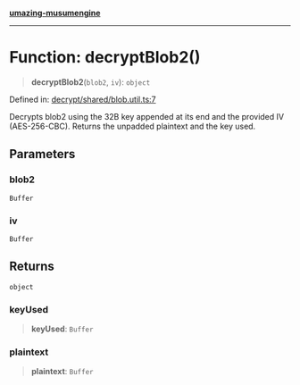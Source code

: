 [**umazing-musumengine**](../../README.md)

***

# Function: decryptBlob2()

> **decryptBlob2**(`blob2`, `iv`): `object`

Defined in: [decrypt/shared/blob.util.ts:7](https://github.com/davinidae/umazing-musumengine/blob/51f61211084dfe767110f78265e0aa27a13c00d0/src/decrypt/shared/blob.util.ts#L7)

Decrypts blob2 using the 32B key appended at its end and the provided IV (AES-256-CBC).
Returns the unpadded plaintext and the key used.

## Parameters

### blob2

`Buffer`

### iv

`Buffer`

## Returns

`object`

### keyUsed

> **keyUsed**: `Buffer`

### plaintext

> **plaintext**: `Buffer`
